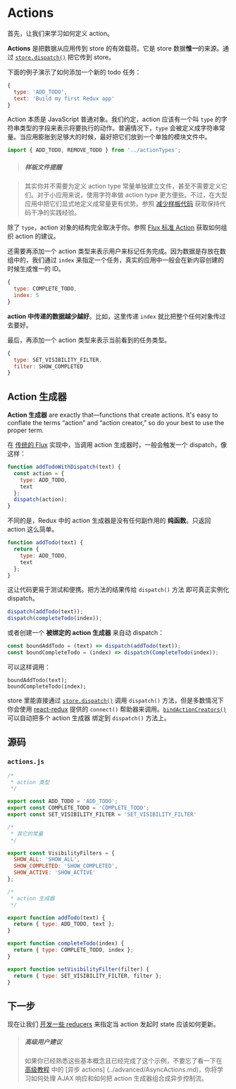 # Actions

首先，让我们来学习如何定义 action。

**Actions** 是把数据从应用传到 store 的有效载荷。它是 store 数据**惟一**的来源。通过 [`store.dispatch()`](../api/Store.md#dispatch) 把它传到 store。

下面的例子演示了如何添加一个新的 todo 任务：

```js
{
  type: 'ADD_TODO',
  text: 'Build my first Redux app'
}
```

Action 本质是 JavaScript 普通对象。我们约定，action 应该有一个叫 `type` 的字符串类型的字段来表示将要执行的动作。普遍情况下，`type` 会被定义成字符串常量。当应用膨胀到足够大的时候，最好把它们放到一个单独的模块文件中。

```js
import { ADD_TODO, REMOVE_TODO } from '../actionTypes';
```

>##### 样板文件提醒

>其实你并不需要为定义 action type 常量单独建立文件，甚至不需要定义它们。对于小应用来说，使用字符串做 action type 更方便些。不过，在大型应用中把它们显式地定义成常量更有优势。参照 [减少样板代码](../recipes/ReducingBoilerplate.md) 获取保持代码干净的实践经验。

除了 `type`，action 对象的结构完全取决于你。参照 [Flux 标准 Action](https://github.com/acdlite/flux-standard-action) 获取如何组织 action 的建议。

还需要再添加一个 action 类型来表示用户来标记任务完成。因为数据是存放在数组中的，我们通过 `index` 来指定一个任务，真实的应用中一般会在新内容创建的时候生成惟一的 ID。

```js
{
  type: COMPLETE_TODO,
  index: 5
}
```
**action 中传递的数据越少越好**。比如，这里传递 `index` 就比把整个任何对象传过去要好。

最后，再添加一个 action 类型来表示当前看到的任务类型。

```js
{
  type: SET_VISIBILITY_FILTER,
  filter: SHOW_COMPLETED
}
```

## Action 生成器

**Action 生成器** are exactly that—functions that create actions. It's easy to conflate the terms “action” and “action creator,” so do your best to use the proper term.

在 [传统的 Flux](http://facebook.github.io/flux) 实现中，当调用 action 生成器时，一般会触发一个 dispatch，像这样：

```js
function addTodoWithDispatch(text) {
  const action = {
    type: ADD_TODO,
    text
  };
  dispatch(action);
}
```
不同的是，Redux 中的 action 生成器是没有任何副作用的 **纯函数**。只返回 action 这么简单。

```js
function addTodo(text) {
  return {
    type: ADD_TODO,
    text
  };
}
```

这让代码更易于测试和便携。把方法的结果传给 `dispatch()` 方法 即可真正实例化 dispatch。

```js
dispatch(addTodo(text));
dispatch(completeTodo(index));
```

或者创建一个 **被绑定的 action 生成器** 来自动 dispatch：

```js
const boundAddTodo = (text) => dispatch(addTodo(text));
const boundCompleteTodo = (index) => dispatch(CompleteTodo(index));
```

可以这样调用：

```
boundAddTodo(text);
boundCompleteTodo(index);
```

store 里能直接通过 [`store.dispatch()`](../api/Store.md#dispatch) 调用 `dispatch()` 方法，但是多数情况下你会使用 [react-redux](http://github.com/gaearon/react-redux) 提供的 `connect()` 帮助器来调用。[`bindActionCreators()`](../api/bindActionCreators.md) 可以自动把多个 action 生成器 绑定到 `dispatch()` 方法上。

## 源码

### `actions.js`

```js
/*
 * action 类型
 */

export const ADD_TODO = 'ADD_TODO';
export const COMPLETE_TODO = 'COMPLETE_TODO';
export const SET_VISIBILITY_FILTER = 'SET_VISIBILITY_FILTER'

/*
 * 其它的常量
 */

export const VisibilityFilters = {
  SHOW_ALL: 'SHOW_ALL',
  SHOW_COMPLETED: 'SHOW_COMPLETED',
  SHOW_ACTIVE: 'SHOW_ACTIVE'
};

/*
 * action 生成器
 */

export function addTodo(text) {
  return { type: ADD_TODO, text };
}

export function completeTodo(index) {
  return { type: COMPLETE_TODO, index };
}

export function setVisibilityFilter(filter) {
  return { type: SET_VISIBILITY_FILTER, filter };
}
```

## 下一步

现在让我们 [开发一些 reducers](Reducers.md) 来指定当 action 发起时 state 应该如何更新。

>##### 高级用户建议
>如果你已经熟悉这些基本概念且已经完成了这个示例，不要忘了看一下在 [高级教程](../advanced/README.md) 中的 [异步 actions] (../advanced/AsyncActions.md)，你将学习如何处理 AJAX 响应和如何把 action 生成器组合成异步控制流。